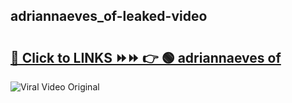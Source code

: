 
 ## adriannaeves_of-leaked-video 

# <h2><a href="https://clipsfans.com/adriannaeves_of&ref=git">🔗 Click to LINKS ⏩⏩ 👉 🟢 adriannaeves of </a></h2>

<a href="https://clipsfans.com/adriannaeves_of&ref=git" rel="nofollow" data-target="animated-image.originalLink"><img src="https://i.ibb.co.com/xMMVF88/686577567.gif" alt="Viral Video Original" style="max-width: 100%; display: inline-block;" data-target="animated-image.originalImage"></a>
